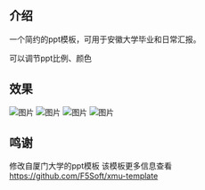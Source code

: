 ## 介绍
一个简约的ppt模板，可用于安徽大学毕业和日常汇报。

可以调节ppt比例、颜色

## 效果
![图片](https://github.com/user-attachments/assets/5bb57a21-09ff-4aea-91da-ce87ddffbaed)
![图片](https://github.com/user-attachments/assets/8e616994-6f6c-4443-a5ef-9fb660d3e1ac)
![图片](https://github.com/user-attachments/assets/d49d62ed-c7e3-4a45-85b4-2765bfc32568)
![图片](https://github.com/user-attachments/assets/37164db2-4788-4c4f-bb39-53ceaa194b62)



## 鸣谢
修改自厦门大学的ppt模板
该模板更多信息查看 https://github.com/F5Soft/xmu-template
